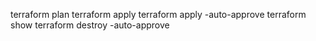 terraform plan
terraform apply
terraform apply -auto-approve
terraform show
terraform destroy -auto-approve